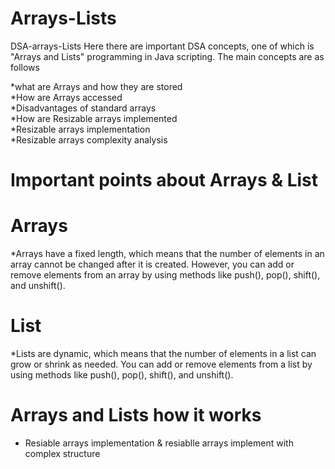 # Arrays-Lists
DSA-arrays-Lists 
Here there are important DSA concepts, one of which is "Arrays and Lists" programming in Java scripting. The main concepts are as follows

*what are Arrays and how they are stored <br>
*How are Arrays accessed <br>
*Disadvantages of standard arrays <br>
*How are Resizable arrays implemented <br>
*Resizable arrays implementation <br>
*Resizable arrays complexity analysis <br>

# Important points about Arrays & List

# Arrays
*Arrays have a fixed length, which means that the number of elements in an array cannot be changed after it is created. However, you can add or remove elements from an array by using methods like push(), pop(), shift(), and unshift().

# List
*Lists are dynamic, which means that the number of elements in a list can grow or shrink as needed. You can add or remove elements from a list by using methods like push(), pop(), shift(), and unshift().

# Arrays and Lists how it works 
* Resiable arrays implementation & resiablle arrays implement with complex structure

